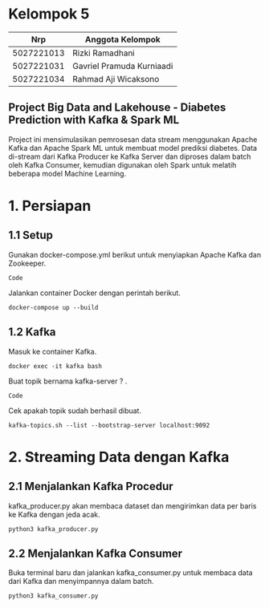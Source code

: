 # Kelompok 5

| Nrp | Anggota Kelompok |
| --- | --- |
| 5027221013 | Rizki Ramadhani |
| 5027221031 | Gavriel Pramuda Kurniaadi |
| 5027221034 | Rahmad Aji Wicaksono |


## Project Big Data and Lakehouse - Diabetes Prediction with Kafka & Spark ML
Project ini mensimulasikan pemrosesan data stream menggunakan Apache Kafka dan Apache Spark ML untuk membuat model prediksi diabetes. Data di-stream dari Kafka Producer ke Kafka Server dan diproses dalam batch oleh Kafka Consumer, kemudian digunakan oleh Spark untuk melatih beberapa model Machine Learning.

# 1. Persiapan

## 1.1 Setup
Gunakan docker-compose.yml berikut untuk menyiapkan Apache Kafka dan Zookeeper.

```
Code
```

Jalankan container Docker dengan perintah berikut.
```
docker-compose up --build
```

## 1.2 Kafka
Masuk ke container Kafka.
```
docker exec -it kafka bash
```
Buat topik bernama kafka-server ? .
```
Code 
```
Cek apakah topik sudah berhasil dibuat.
```
kafka-topics.sh --list --bootstrap-server localhost:9092
```

# 2. Streaming Data dengan Kafka
## 2.1 Menjalankan Kafka Procedur
kafka_producer.py akan membaca dataset dan mengirimkan data per baris ke Kafka dengan jeda acak.
```
python3 kafka_producer.py
```
## 2.2 Menjalankan Kafka Consumer
Buka terminal baru dan jalankan kafka_consumer.py untuk membaca data dari Kafka dan menyimpannya dalam batch.
```
python3 kafka_consumer.py
```
